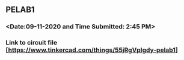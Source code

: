 ## PELAB1
### <FAIRY BLESSA EYAS>
### <Date:09-11-2020 and Time Submitted: 2:45 PM>
### Link to circuit file [<https://www.tinkercad.com/things/55jRgVpIgdy-pelab1>]